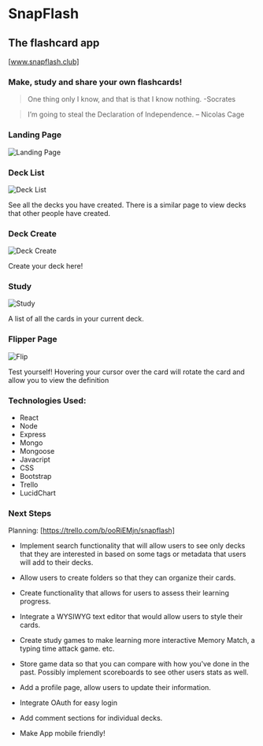 # SnapFlash

## The flashcard app

[www.snapflash.club]

### Make, study and share your own flashcards!

> One thing only I know, and that is that I know nothing. -Socrates

> I’m going to steal the Declaration of Independence. – Nicolas Cage

### Landing Page

![Landing Page](https://i.imgur.com/owKYtK3.png)

### Deck List

![Deck List](https://i.imgur.com/Nujt8EP.png)

See all the decks you have created. There is a similar page to view decks that other people have created.

### Deck Create

![Deck Create](https://i.imgur.com/0bVjr2u.png)

Create your deck here!

### Study

![Study](https://i.imgur.com/hUeb7gn.png)

A list of all the cards in your current deck.

### Flipper Page

![Flip](https://i.imgur.com/MFOdk9P.png)

Test yourself! Hovering your cursor over the card will rotate the card and allow you to view the definition

### Technologies Used:

- React
- Node
- Express
- Mongo
- Mongoose
- Javacript
- CSS
- Bootstrap
- Trello
- LucidChart

### Next Steps

Planning: [https://trello.com/b/ooRiEMjn/snapflash]

- Implement search functionality that will allow users to see only decks that they are interested in based on some tags or metadata that users will add to their decks.

- Allow users to create folders so that they can organize their cards.

- Create functionality that allows for users to assess their learning progress.

- Integrate a WYSIWYG text editor that would allow users to style their cards.

- Create study games to make learning more interactive Memory Match, a typing time attack game. etc.

- Store game data so that you can compare with how you've done in the past. Possibly implement scoreboards to see other users stats as well.

- Add a profile page, allow users to update their information.

- Integrate OAuth for easy login

- Add comment sections for individual decks.

- Make App mobile friendly!

